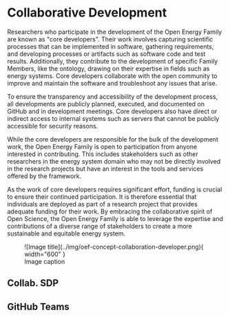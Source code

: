 # Collaborative Development

Researchers who participate in the development of the Open Energy Family are 
known as "core developers". Their work involves capturing scientific processes 
that can be implemented in software, gathering requirements, and developing 
processes or artifacts such as software code and test results. 
Additionally, they contribute to the development of specific Family Members, 
like the ontology, drawing on their expertise in fields such as energy systems. 
Core developers collaborate with the open community to improve and maintain the 
software and troubleshoot any issues that arise.

To ensure the transparency and accessibility of the development process, 
all developments are publicly planned, executed, and documented on GitHub and 
in development meetings. 
Core developers also have direct or indirect access to internal systems such as 
servers that cannot be publicly accessible for security reasons.

While the core developers are responsible for the bulk of the development work, 
the Open Energy Family is open to participation from anyone interested in 
contributing. 
This includes stakeholders such as other researchers in the energy system 
domain who may not be directly involved in the research projects but have an 
interest in the tools and services offered by the framework.

As the work of core developers requires significant effort, funding is crucial 
to ensure their continued participation. It is therefore essential that 
individuals are deployed as part of a research project that provides adequate 
funding for their work. By embracing the collaborative spirit of Open Science, 
the Open Energy Family is able to leverage the expertise and contributions of a 
diverse range of stakeholders to create a more sustainable and 
equitable energy system.

<figure markdown>
  ![Image title](../img/oef-concept-collaboration-developer.png){ width="600" }
  <figcaption>Image caption</figcaption>
</figure>

## Collab. SDP

## GitHub Teams

